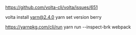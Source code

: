 https://github.com/volta-cli/volta/issues/651

volta install yarn@2.4.0
yarn set version berry

https://yarnpkg.com/cli/run
yarn run --inspect-brk webpack
